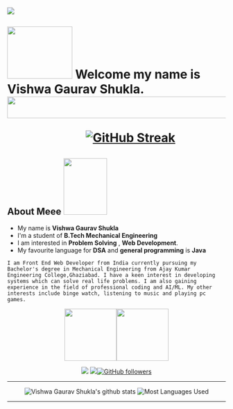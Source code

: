 <h1>
    <img src=[./media/VISHWA GAURAV SHUKLA(2).gif](https://github.com/DVGS0707/DVGS0707/blob/main/media/VISHWA%20GAURAV%20SHUKLA%20(2).gif) "alt=" style="max-width:50%;">

    
<img src="https://media.giphy.com/media/5c5hIZVydGahjjmiHS/giphy.gif" width="150px" height="120">  Welcome my name is Vishwa Gaurav Shukla.<br>
<img src="https://media.giphy.com/media/mFTVjWHFk0dw2qxJKs/giphy.gif" width="9000px" height="50" >
    
&emsp;&emsp;&emsp;&emsp;&emsp;&emsp;&nbsp;&nbsp;[![GitHub Streak](http://github-readme-streak-stats.herokuapp.com?user=DVGS0707&theme=github-dark-blue&date_format=j%20M%5B%20Y%5D)](https://git.io/streak-stats)
    

</h1>


##  About Meee <img src="https://media.giphy.com/media/hULIWsDRiNV2GhL1ED/giphy.gif" width="100px" height="130"> 
-  My name is **Vishwa Gaurav Shukla**
-  I'm a student of **B.Tech Mechanical Engineering** 
-  I am interested in **Problem Solving** , **Web Development**.
-  My favourite language for **DSA** and **general programming** is **Java**

`I am Front End Web Developer from India currently pursuing my Bachelor's degree in Mechanical Engineering from Ajay Kumar Engineering College,Ghaziabad.
I have a keen interest in developing systems which can solve real life problems. I am also gaining experience in the field of professional coding and AI/ML.
My other interests include binge watch, listening to music and playing pc games.`

<div align="center">
    


[<img src="https://tenor.com/view/falling-leaves-youtube-thanksgiving-pop-explode-gif-19389326.gif" width="120px" height="120">](https://www.youtube.com/channel/UCbUjGQ_5IpyrylzplVZKB9w)[<img src="https://tenor.com/view/youtube-gif-21553644.gif" width="120px" height="120">](https://www.youtube.com/channel/UCbUjGQ_5IpyrylzplVZKB9w) 
    
[<img src="https://img.shields.io/badge/linkedin-%230077B5.svg?&style=for-the-badge&logo=linkedin&logoColor=white"/>](https://www.linkedin.com/in/vgs-profile/) [<img src = "https://img.shields.io/badge/instagram-%23E4405F.svg?&style=for-the-badge&logo=instagram&logoColor=white">](https://www.instagram.com/iamkingvgs/)[![GitHub followers](https://img.shields.io/github/followers/DVGS0707?label=Followers&style=for-the-badge)](https://github.com/iprincekumark?tab=followers)

<hr>

![Vishwa Gaurav Shukla's github stats](https://github-readme-stats.vercel.app/api?username=DVGS0707&&show_icons=true&theme=github_dark)
![Most Languages Used](https://github-readme-stats.vercel.app/api/top-langs/?username=DVGS0707&theme=github_dark&layout=compact)

 <hr>




